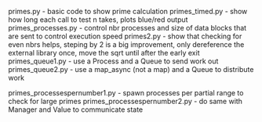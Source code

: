 
primes.py - basic code to show prime calculation
primes_timed.py - show how long each call to test n takes, plots blue/red output
primes_processes.py - control nbr processes and size of data blocks that are sent to control execution speed
primes2.py - show that checking for even nbrs helps, steping by 2 is a big improvement, only dereference the external library once, move the sqrt until after the early exit
primes_queue1.py - use a Process and a Queue to send work out
primes_queue2.py - use a map_async (not a map) and a Queue to distribute work

primes_processespernumber1.py - spawn processes per partial range to check for large primes
primes_processespernumber2.py - do same with Manager and Value to communicate state
